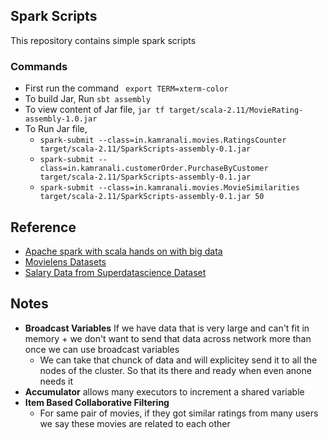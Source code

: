 ## Spark Scripts

This repository contains simple spark scripts

### Commands
- First run the command ` export TERM=xterm-color`
- To build Jar, Run `sbt assembly`
- To view content of Jar file, `jar tf target/scala-2.11/MovieRating-assembly-1.0.jar`
- To Run Jar file,
  - `spark-submit --class=in.kamranali.movies.RatingsCounter target/scala-2.11/SparkScripts-assembly-0.1.jar`
  - `spark-submit --class=in.kamranali.customerOrder.PurchaseByCustomer  target/scala-2.11/SparkScripts-assembly-0.1.jar`
  - `spark-submit --class=in.kamranali.movies.MovieSimilarities target/scala-2.11/SparkScripts-assembly-0.1.jar 50`
  
  
## Reference
- [Apache spark with scala hands on with big data](https://www.udemy.com/apache-spark-with-scala-hands-on-with-big-data/)
- [Movielens Datasets](https://grouplens.org/datasets/movielens/)
- [Salary Data from Superdatascience Dataset](https://www.superdatascience.com/machine-learning/)


## Notes
- **Broadcast Variables** If we have data that is very large and can't fit in memory + we don't want to send that data across network more than once we can use broadcast variables
  - We can take that chunck of data and will explicitey send it to all the nodes of the cluster. So that its there and ready when even anone needs it
- **Accumulator** allows many executors to increment a shared variable
- **Item Based Collaborative Filtering**
  - For same pair of movies, if they got similar ratings from many users we say these movies are related to each other